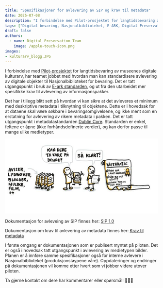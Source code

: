 ```yaml
---
title: "Spesifikasjoner for avlevering av SIP og krav til metadata"
date: 2025-07-08
description: "I forbindelse med Pilot-prosjektet for langtidsbevaring av museenes digitale kulturarv har teamet jobbet med hvordan man kan standardisere avlevering av digitale objekter, og hvordan vi kan sikre at det samtidig blir levert et minimum med deskriptive metadata."
tags: ["Digital bevaring, Nasjonalbiblioteket, E-ARK, Digital Preservation Services, OAIS, Dublin Core, metadata, digital kulturarv"]
draft: false  
authors: 
  - name: Digital Preservation Team 
    image: /apple-touch-icon.png 
images: 
- kulturarv_blogg.JPG 
---
```



I forbindelse med [Pilot-prosjektet](https://digitalpreservation.no/nb/blog/2025-01-28-lam-longterm-preservation-pilot/) for langtidsbevaring av museenes digitale kulturarv, har teamet jobbet med hvordan man kan standardisere avlevering av digitale objekter til Nasjonalbiblioteket for bevaring. Det er tatt utgangspunkt i bruk av [E-ark standarden](https://dilcis.eu/), og ut fra den utarbeidet mer spesifikke krav til avlevering av informasjonspakker. 



Det har i tillegg blitt sett på hvordan vi kan sikre at det avleveres et minimum med deskriptive metadata i tilknytning til objektene. Dette er i hovedsak for at dataene skal være søkbare i bevaringsomgivelsene, og ikke ment som en erstatning for avlevering av rikere metadata i pakken. Det er tatt utgangspunkt i metadatastandarden [Dublin Core](https://www.dublincore.org/specifications/dublin-core/dcmi-terms/). Standarden er enkel, feltene er åpne (ikke forhåndsdefinerte verdier), og kan derfor passe til mange ulike medietyper. 

![Metadata i digital bevaring](Skjermbilde2_blogg.JPG) 
<br>

Dokumentasjon for avleveing av SIP finnes her: [SIP 1.0](https://digitalpreservation.no/nb/docs/dps/sip/1.0/)

Dokumentasjon om krav til avlevering av metadata finnes her: [Krav til metadata](https://digitalpreservation.no/nb/docs/dps/interface/api/metadata/)

I første omgang er dokumentasjonen som er publisert myntet på piloten. Det er også i hovedsak tatt utgangspunkt i avlevering av medietypen bilder. Planen er å innføre samme spesifikasjoner også for interne avlevere i Nasjonalbiblioteket (produksjonsløypene våre). Oppdateringer og endringer på dokumentasjonen vil komme etter hvert som vi jobber videre utover piloten.

Ta gjerne kontakt om dere har kommentarer eller spørsmål! 👩🏻‍💻
